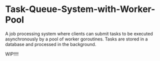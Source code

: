 # Task-Queue-System-with-Worker-Pool
A job processing system where clients can submit tasks to be executed asynchronously by a pool of worker goroutines. Tasks are stored in a database and processed in the background.


WIP!!!!
